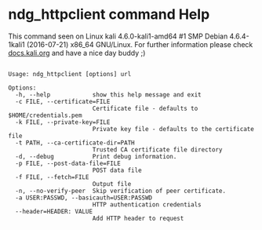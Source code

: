 # ndg_httpclient command Help
 
 This command seen on Linux kali 4.6.0-kali1-amd64 #1 SMP Debian 4.6.4-1kali1 (2016-07-21) x86_64 GNU/Linux. For further information please check [docs.kali.org](docs.kali.org) and have a nice day buddy ;) 

~~~

Usage: ndg_httpclient [options] url

Options:
  -h, --help            show this help message and exit
  -c FILE, --certificate=FILE
                        Certificate file - defaults to $HOME/credentials.pem
  -k FILE, --private-key=FILE
                        Private key file - defaults to the certificate file
  -t PATH, --ca-certificate-dir=PATH
                        Trusted CA certificate file directory
  -d, --debug           Print debug information.
  -p FILE, --post-data-file=FILE
                        POST data file
  -f FILE, --fetch=FILE
                        Output file
  -n, --no-verify-peer  Skip verification of peer certificate.
  -a USER:PASSWD, --basicauth=USER:PASSWD
                        HTTP authentication credentials
  --header=HEADER: VALUE
                        Add HTTP header to request

~~~
